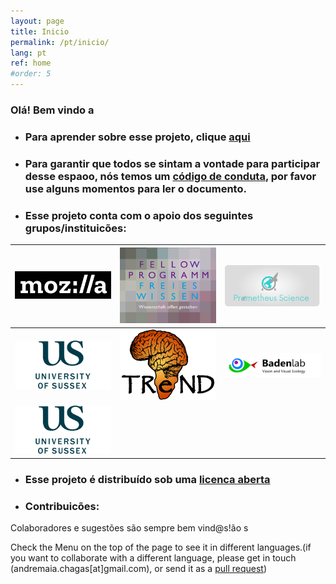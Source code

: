 ```yaml
---
layout: page
title: Inicio
permalink: /pt/inicio/
lang: pt
ref: home
#order: 5
---
```



### Olá! Bem vindo a



- ### Para aprender sobre esse projeto, clique [aqui](/pt/sobre)

- ### Para garantir que todos se sintam a vontade para participar desse espaoo, nós temos um [código de conduta](https://github.com/FOSH-following-demand/map_fosh_demand/blob/master/CODE_OF_CONDUCT.md), por favor use alguns momentos para ler o documento.

- ### Esse projeto conta com o apoio dos seguintes grupos/instituicões:

![Mozilla Foundation](https://github.com/amchagas/media-for-reps/blob/master/logos/mozilla-logo-bw-rgb.png?raw=true)|![Wikimedia Deutschland](https://github.com/amchagas/media-for-reps/blob/master/logos/freieswissen.png?raw=true)|![Prometheus Science](https://github.com/amchagas/media-for-reps/blob/master/logos/logo1.png?raw=true)
---|---|---
![Rede de Pesquisadores](https://github.com/amchagas/media-for-reps/blob/master/logos/university_of_sussex.jpeg?raw=true)|  ![Trend in Africa](https://github.com/amchagas/media-for-reps/blob/master/logos/TReND%20logo.png?raw=true)|![Baden Lab](https://github.com/amchagas/media-for-reps/blob/master/logos/badenlab.png?raw=true)
![University of Sussex](https://github.com/amchagas/media-for-reps/blob/master/logos/university_of_sussex.jpeg?raw=true) |


- ### Esse projeto é distribuído sob uma [licenca aberta](https://github.com/FOSH-following-demand/FOSH-following-demand.github.io/blob/master/LICENSE)

- ### Contribuicões:

Colaboradores e sugestões são sempre bem vind@s!ão s

Check the Menu on the top of the page to see it in different languages.(if you want to collaborate with a different language, please get in touch (andremaia.chagas[at]gmail.com), or send it as a [pull request]())
